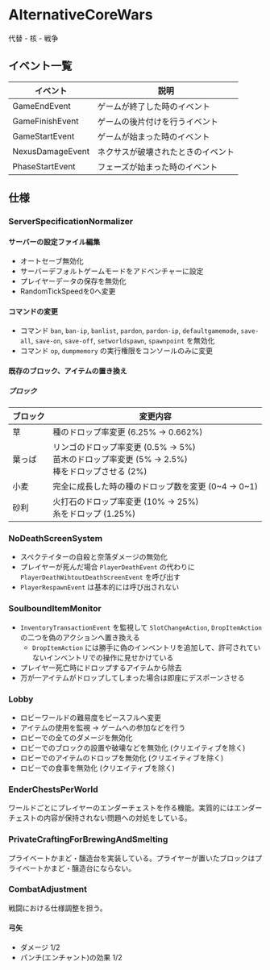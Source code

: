 # AlternativeCoreWars
代替 - 核 - 戦争

## イベント一覧
| イベント             | 説明                |
|------------------|-------------------|
| GameEndEvent     | ゲームが終了した時のイベント    |
| GameFinishEvent  | ゲームの後片付けを行うイベント   |
| GameStartEvent   | ゲームが始まった時のイベント    |
| NexusDamageEvent | ネクサスが破壊されたときのイベント |
| PhaseStartEvent  | フェーズが始まった時のイベント   |

## 仕様
### ServerSpecificationNormalizer
#### サーバーの設定ファイル編集
- オートセーブ無効化
- サーバーデフォルトゲームモードをアドベンチャーに設定
- プレイヤーデータの保存を無効化
- RandomTickSpeedを0へ変更
#### コマンドの変更
- コマンド `ban`, `ban-ip`, `banlist`, `pardon`, `pardon-ip`, `defaultgamemode`, `save-all`, `save-on`, `save-off`, `setworldspawn`, `spawnpoint` を無効化
- コマンド `op`, `dumpmemory` の実行権限をコンソールのみに変更
#### 既存のブロック、アイテムの置き換え
##### ブロック
| ブロック | 変更内容                                                                  |
|------|-----------------------------------------------------------------------|
| 草    | 種のドロップ率変更 (6.25% → 0.662%)                                            |
| 葉っぱ  | リンゴのドロップ率変更 (0.5% → 5%)<br/>苗木のドロップ率変更 (5% → 2.5%)<br/>棒をドロップさせる (2%) |
| 小麦   | 完全に成長した時の種のドロップ数を変更 (0~4 → 0~1)                                       |
| 砂利   | 火打石のドロップ率変更 (10% → 25%)<br/>糸をドロップ (1.25%)                            |

### NoDeathScreenSystem
- スペクテイターの自殺と奈落ダメージの無効化
- プレイヤーが死んだ場合 `PlayerDeathEvent` の代わりに `PlayerDeathWihtoutDeathScreenEvent` を呼び出す
- `PlayerRespawnEvent` は基本的には呼び出されない

### SoulboundItemMonitor
- `InventoryTransactionEvent` を監視して `SlotChangeAction`, `DropItemAction` の二つを偽のアクションへ置き換える
  - `DropItemAction` には勝手に偽のインベントリを追加して、許可されていないインベントリでの操作に見せかけている
- プレイヤー死亡時にドロップするアイテムから除去
- 万が一アイテムがドロップしてしまった場合は即座にデスポーンさせる

### Lobby
- ロビーワールドの難易度をピースフルへ変更
- アイテムの使用を監視 → ゲームへの参加などを行う
- ロビーでの全てのダメージを無効化
- ロビーでのブロックの設置や破壊などを無効化 (クリエイティブを除く)
- ロビーでのアイテムのドロップを無効化 (クリエイティブを除く)
- ロビーでの食事を無効化 (クリエイティブを除く)

### EnderChestsPerWorld
ワールドごとにプレイヤーのエンダーチェストを作る機能。実質的にはエンダーチェストの内容が保持されない問題への対処をしている。

### PrivateCraftingForBrewingAndSmelting
プライベートかまど・醸造台を実装している。プライヤーが置いたブロックはプライベートかまど・醸造台にならない。

### CombatAdjustment
戦闘における仕様調整を担う。
#### 弓矢
- ダメージ 1/2
- パンチ(エンチャント)の効果 1/2
